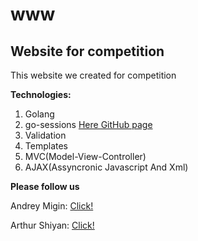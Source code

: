 # www
## Website for competition
This website we created for competition

**Technologies:**

1. Golang
2. go-sessions [Here GitHub page](https://github.com/go-session/session "Github sources")
3. Validation
4. Templates
5. MVC(Model-View-Controller)
6. AJAX(Assyncronic Javascript And Xml)

**Please follow us**

Andrey Migin: [Click!](https://github.com/Hey-de)

Arthur Shiyan: [Click!](https://github.com/Catgirllover)
